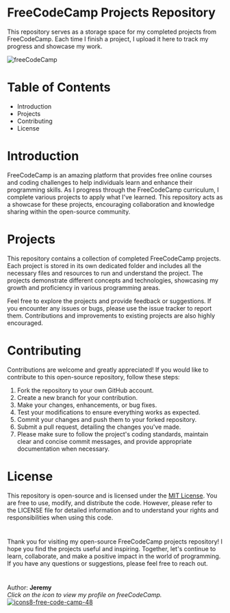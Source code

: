 # FreeCodeCamp Projects Repository
This repository serves as a storage space for my completed projects from FreeCodeCamp. Each time I finish a project, I upload it here to track my progress and showcase my work.

![freeCodeCamp](https://github.com/hellojeremyonly/freecodecamp/assets/128933625/e177fd48-94ee-440b-a131-df5c65a9db45)

# Table of Contents
<ul>
  <li>Introduction</li>
  <li>Projects</li>
  <li>Contributing</li>
  <li>License</li>
</ul>

# Introduction
FreeCodeCamp is an amazing platform that provides free online courses and coding challenges to help individuals learn and enhance their programming skills. As I progress through the FreeCodeCamp curriculum, I complete various projects to apply what I've learned. This repository acts as a showcase for these projects, encouraging collaboration and knowledge sharing within the open-source community.

# Projects
This repository contains a collection of completed FreeCodeCamp projects. Each project is stored in its own dedicated folder and includes all the necessary files and resources to run and understand the project. The projects demonstrate different concepts and technologies, showcasing my growth and proficiency in various programming areas.

Feel free to explore the projects and provide feedback or suggestions. If you encounter any issues or bugs, please use the issue tracker to report them. Contributions and improvements to existing projects are also highly encouraged.

# Contributing
Contributions are welcome and greatly appreciated! If you would like to contribute to this open-source repository, follow these steps:

<ol>
  <li>Fork the repository to your own GitHub account.</li>
  <li>Create a new branch for your contribution.</li>
  <li>Make your changes, enhancements, or bug fixes.</li>
  <li>Test your modifications to ensure everything works as expected.</li>
  <li>Commit your changes and push them to your forked repository.</li>
  <li>Submit a pull request, detailing the changes you've made.</li>
  <li>Please make sure to follow the project's coding standards, maintain clear and concise commit messages, and provide appropriate documentation when necessary.</li>
</ol>

# License
This repository is open-source and is licensed under the <a href="https://opensource.org/license/mit/">MIT License</a>. You are free to use, modify, and distribute the code. However, please refer to the LICENSE file for detailed information and to understand your rights and responsibilities when using this code.

#
Thank you for visiting my open-source FreeCodeCamp projects repository! I hope you find the projects useful and inspiring. Together, let's continue to learn, collaborate, and make a positive impact in the world of programming. If you have any questions or suggestions, please feel free to reach out.

#
Author: <b>Jeremy</b> <br>
<i>Click on the icon to view my profile on freeCodeCamp.</i> 
<a href="https://www.freecodecamp.org/hellojeremyonly">![icons8-free-code-camp-48](https://github.com/hellojeremyonly/freecodecamp/assets/128933625/095f9302-6f85-4f6a-a629-9598569a97ac)


